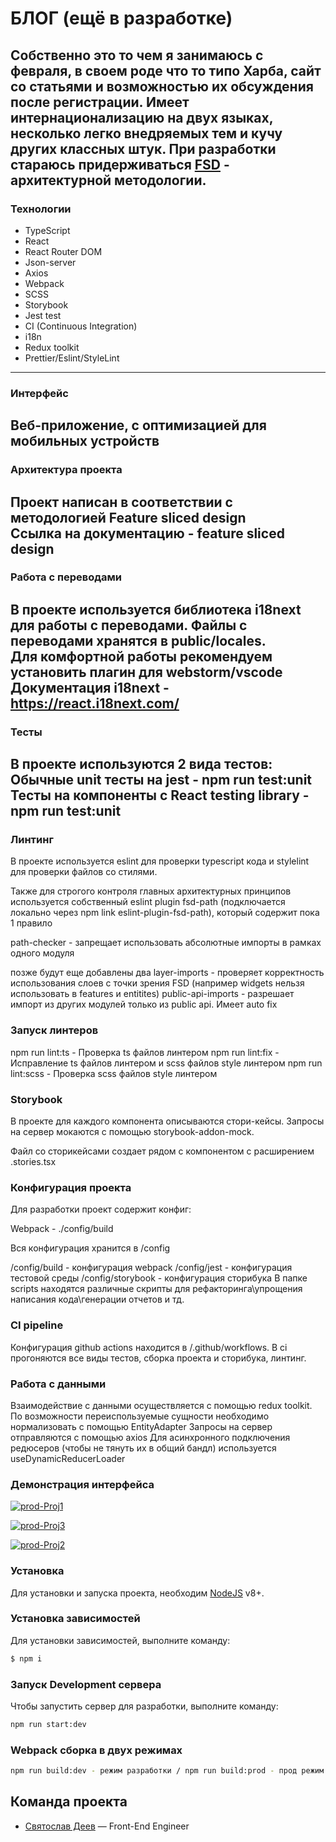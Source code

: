 # БЛОГ (ещё в разработке) 
Собственно это то чем я занимаюсь с февраля, в своем роде что то типо Харба, сайт со статьями и возможностью их обсуждения после регистрации.
Имеет интернационализацию на двух языках, несколько легко внедряемых тем и кучу других классных штук. 
При разработки стараюсь придерживаться [FSD](https://feature-sliced.design/ru/) - архитектурной методологии. 
---
### Технологии
- TypeScript 
- React
- React Router DOM
- Json-server
- Axios
- Webpack 
- SCSS
- Storybook 
- Jest test
- CI (Continuous Integration)
- i18n 
- Redux toolkit
- Prettier/Eslint/StyleLint
---
### Интерфейс
Веб-приложение, c оптимизацией для мобильных устройств
---
### Архитектура проекта
Проект написан в соответствии с методологией Feature sliced design </br>
Ссылка на документацию - feature sliced design
---
### Работа с переводами
В проекте используется библиотека i18next для работы с переводами. Файлы с переводами хранятся в public/locales. </br>
Для комфортной работы рекомендуем установить плагин для webstorm/vscode </br>
Документация i18next - https://react.i18next.com/
---
### Тесты
В проекте используются 2 вида тестов: </br>
Обычные unit тесты на jest - npm run test:unit </br>
Тесты на компоненты с React testing library -npm run test:unit
---
### Линтинг
В проекте используется eslint для проверки typescript кода и stylelint для проверки файлов со стилями.

Также для строгого контроля главных архитектурных принципов используется собственный eslint plugin fsd-path (подключается локально через npm link eslint-plugin-fsd-path), который содержит пока 1 правило

path-checker - запрещает использовать абсолютные импорты в рамках одного модуля 

позже будут еще добавлены два
layer-imports - проверяет корректность использования слоев с точки зрения FSD (например widgets нельзя использовать в features и entitites)
public-api-imports - разрешает импорт из других модулей только из public api. Имеет auto fix

### Запуск линтеров
npm run lint:ts - Проверка ts файлов линтером
npm run lint:fix - Исправление ts файлов линтером и scss файлов style линтером
npm run lint:scss - Проверка scss файлов style линтером

### Storybook
В проекте для каждого компонента описываются стори-кейсы. Запросы на сервер мокаются с помощью storybook-addon-mock.

Файл со сторикейсами создает рядом с компонентом с расширением .stories.tsx


### Конфигурация проекта
Для разработки проект содержит конфиг:

Webpack - ./config/build

Вся конфигурация хранится в /config

/config/build - конфигурация webpack
/config/jest - конфигурация тестовой среды
/config/storybook - конфигурация сторибука
В папке scripts находятся различные скрипты для рефакторинга\упрощения написания кода\генерации отчетов и тд.

### CI pipeline
Конфигурация github actions находится в /.github/workflows. В ci прогоняются все виды тестов, сборка проекта и сторибука, линтинг.


### Работа с данными
Взаимодействие с данными осуществляется с помощью redux toolkit. По возможности переиспользуемые сущности необходимо нормализовать с помощью EntityAdapter
Запросы на сервер отправляются с помощью axios
Для асинхронного подключения редюсеров (чтобы не тянуть их в общий бандл) используется useDynamicReducerLoader


### Демонстрация интерфейса

<a href="https://ibb.co/j6tyTvr"><img src="https://i.ibb.co/dWZPr05/prod-Proj1.png" alt="prod-Proj1" border="0"></a>

<a href="https://ibb.co/sRh4td4"><img src="https://i.ibb.co/C8qyW3y/prod-Proj3.png" alt="prod-Proj3" border="0"></a>

<a href="https://ibb.co/vL5Nfs6"><img src="https://i.ibb.co/5sDQCYg/prod-Proj2.png" alt="prod-Proj2" border="0"></a>

### Установка
Для установки и запуска проекта, необходим [NodeJS](https://nodejs.org) v8+.

### Установка зависимостей
Для установки зависимостей, выполните команду:
```sh
$ npm i
```

### Запуск Development сервера 
Чтобы запустить сервер для разработки, выполните команду:
```sh
npm run start:dev
```

### Webpack cборка в двух режимах 
```sh
npm run build:dev - режим разработки / npm run build:prod - прод режим 
```

## Команда проекта

- [Святослав Деев](https://github.com/xkochevnikx) — Front-End Engineer


